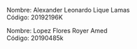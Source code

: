 Nombre: Alexander Leonardo Lique Lamas<br>
Código: 20192196K<br>

Nombre: Lopez Flores Royer Amed<br>
Código: 20190485k<br>
